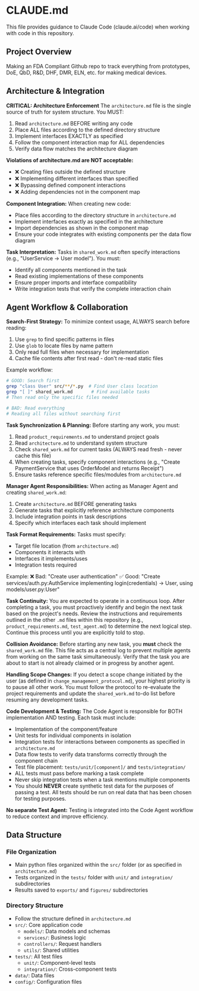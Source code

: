 # CLAUDE.md

This file provides guidance to Claude Code (claude.ai/code) when working with code in this repository.

## Project Overview

Making an FDA Compliant Github repo to track everything from prototypes, DoE, QbD, R&D, DHF, DMR, ELN, etc. for making medical devices. 

## Architecture & Integration

**CRITICAL: Architecture Enforcement**
The `architecture.md` file is the single source of truth for system structure. You MUST:
1. Read `architecture.md` BEFORE writing any code
2. Place ALL files according to the defined directory structure
3. Implement interfaces EXACTLY as specified
4. Follow the component interaction map for ALL dependencies
5. Verify data flow matches the architecture diagram

**Violations of architecture.md are NOT acceptable:**
- ❌ Creating files outside the defined structure
- ❌ Implementing different interfaces than specified
- ❌ Bypassing defined component interactions
- ❌ Adding dependencies not in the component map

**Component Integration:**
When creating new code:
- Place files according to the directory structure in `architecture.md`
- Implement interfaces exactly as specified in the architecture
- Import dependencies as shown in the component map
- Ensure your code integrates with existing components per the data flow diagram

**Task Interpretation:**
Tasks in `shared_work.md` often specify interactions (e.g., "UserService → User model"). You must:
- Identify all components mentioned in the task
- Read existing implementations of these components
- Ensure proper imports and interface compatibility
- Write integration tests that verify the complete interaction chain

## Agent Workflow & Collaboration

**Search-First Strategy:**
To minimize context usage, ALWAYS search before reading:
1. Use `grep` to find specific patterns in files
2. Use `glob` to locate files by name pattern
3. Only read full files when necessary for implementation
4. Cache file contents after first read - don't re-read static files

Example workflow:
```bash
# GOOD: Search first
grep "class User" src/**/*.py  # Find User class location
grep "[ ]" shared_work.md       # Find available tasks
# Then read only the specific files needed

# BAD: Read everything
# Reading all files without searching first
```

**Task Synchronization & Planning:**
Before starting any work, you must:
1. Read `product_requirements.md` to understand project goals
2. Read `architecture.md` to understand system structure  
3. Check `shared_work.md` for current tasks (ALWAYS read fresh - never cache this file)
4. When creating tasks, specify component interactions (e.g., "Create PaymentService that uses OrderModel and returns Receipt")
5. Ensure tasks reference specific files/modules from `architecture.md`

**Manager Agent Responsibilities:**
When acting as Manager Agent and creating `shared_work.md`:
1. Create `architecture.md` BEFORE generating tasks
2. Generate tasks that explicitly reference architecture components
3. Include integration points in task descriptions
4. Specify which interfaces each task should implement

**Task Format Requirements:**
Tasks must specify:
- Target file location (from `architecture.md`)
- Components it interacts with
- Interfaces it implements/uses
- Integration tests required

Example:
❌ Bad: "Create user authentication"
✅ Good: "Create services/auth.py:AuthService implementing login(credentials) → User, using models/user.py:User"

**Task Continuity:**
You are expected to operate in a continuous loop. After completing a task, you must proactively identify and begin the next task based on the project's needs. Review the instructions and requirements outlined in the other `.md` files within this repository (e.g., `product_requirements.md`, `test_agent.md`) to determine the next logical step. Continue this process until you are explicitly told to stop.

**Collision Avoidance:**
Before starting any new task, you **must** check the `shared_work.md` file. This file acts as a central log to prevent multiple agents from working on the same task simultaneously. Verify that the task you are about to start is not already claimed or in progress by another agent.

**Handling Scope Changes:**
If you detect a scope change initiated by the user (as defined in `change_management_protocol.md`), your highest priority is to pause all other work. You must follow the protocol to re-evaluate the project requirements and update the `shared_work.md` to-do list before resuming any development tasks.

**Code Development & Testing:**
The Code Agent is responsible for BOTH implementation AND testing. Each task must include:
- Implementation of the component/feature
- Unit tests for individual components in isolation  
- Integration tests for interactions between components as specified in `architecture.md`
- Data flow tests to verify data transforms correctly through the component chain
- Test file placement: `tests/unit/[component]/` and `tests/integration/`
- ALL tests must pass before marking a task complete
- Never skip integration tests when a task mentions multiple components
- You should **NEVER** create synthetic test data for the purposes of passing a test. All tests should be run on real data that has been chosen for testing purposes.

**No separate Test Agent:** Testing is integrated into the Code Agent workflow to reduce context and improve efficiency.


## Data Structure

### File Organization
- Main python files organized within the `src/` folder (or as specified in `architecture.md`)
- Tests organized in the `tests/` folder with `unit/` and `integration/` subdirectories
- Results saved to `exports/` and `figures/` subdirectories


### Directory Structure
- Follow the structure defined in `architecture.md`
- `src/`: Core application code
  - `models/`: Data models and schemas
  - `services/`: Business logic
  - `controllers/`: Request handlers
  - `utils/`: Shared utilities
- `tests/`: All test files
  - `unit/`: Component-level tests
  - `integration/`: Cross-component tests
- `data/`: Data files
- `config/`: Configuration files